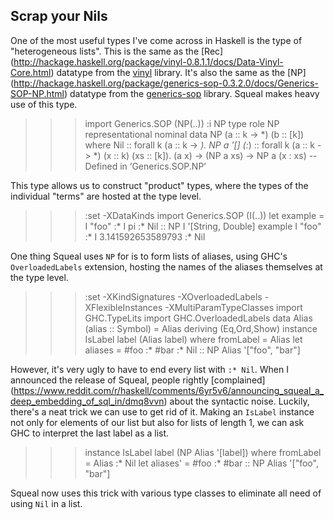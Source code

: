 ## Scrap your Nils

One of the most useful types I've come across in Haskell is the type of
"heterogeneous lists". This is the same as the [Rec]
(http://hackage.haskell.org/package/vinyl-0.8.1.1/docs/Data-Vinyl-Core.html)
datatype from the [vinyl](http://hackage.haskell.org/package/vinyl) library.
It's also the same as the [NP]
(http://hackage.haskell.org/package/generics-sop-0.3.2.0/docs/Generics-SOP-NP.html)
datatype from the [generics-sop](http://hackage.haskell.org/package/generics-sop) library.
Squeal makes heavy use of this type.

>>> import Generics.SOP (NP(..))
>>> :i NP
type role NP representational nominal
data NP (a :: k -> *) (b :: [k]) where
  Nil :: forall k (a :: k -> *). NP a '[]
  (:*) :: forall k (a :: k -> *) (x :: k) (xs :: [k]).
          (a x) -> (NP a xs) -> NP a (x : xs)
        -- Defined in ‘Generics.SOP.NP’

This type allows us to construct "product" types, where the types of the individual
"terms" are hosted at the type level.

>>> :set -XDataKinds
>>> import Generics.SOP (I(..))
>>> let example = I "foo" :* I pi :* Nil :: NP I '[String, Double]
>>> example
I "foo" :* I 3.141592653589793 :* Nil

One thing Squeal uses `NP` for is to form lists of aliases,
using GHC's `OverloadedLabels` extension, hosting the names
of the aliases themselves at the type level.

>>> :set -XKindSignatures -XOverloadedLabels -XFlexibleInstances -XMultiParamTypeClasses
>>> import GHC.TypeLits
>>> import GHC.OverloadedLabels
>>> data Alias (alias :: Symbol) = Alias deriving (Eq,Ord,Show)
>>> instance IsLabel label (Alias label) where fromLabel = Alias
>>> let aliases = #foo :* #bar :* Nil :: NP Alias '["foo", "bar"]

However, it's very ugly to have to end every list with `:* Nil`.
When I announced the release of Squeal, people rightly [complained]
(https://www.reddit.com/r/haskell/comments/6yr5v6/announcing_squeal_a_deep_embedding_of_sql_in/dmq8vvn)
about the syntactic noise. Luckily, there's a neat trick we can use to get rid of it.
Making an `IsLabel` instance not only for elements of our list
but also for lists of length 1, we can ask GHC to interpret
the last label as a list.

>>> instance IsLabel label (NP Alias '[label]) where fromLabel = Alias :* Nil
>>> let aliases' = #foo :* #bar :: NP Alias '["foo", "bar"]

Squeal now uses this trick with various type classes to eliminate all
need of using `Nil` in a list.
